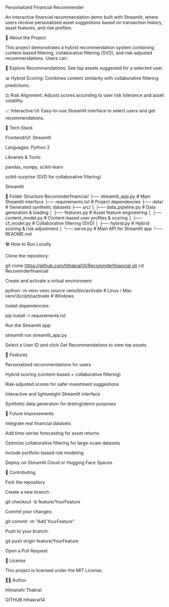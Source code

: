 Personalized Financial Recommender

An interactive financial recommendation demo built with Streamlit, where users receive personalized asset suggestions based on transaction history, asset features, and risk profiles.

🧠 About the Project

This project demonstrates a hybrid recommendation system combining content-based filtering, collaborative filtering (SVD), and risk-adjusted recommendations. Users can:

🏦 Explore Recommendations: See top assets suggested for a selected user.

📊 Hybrid Scoring: Combines content similarity with collaborative filtering predictions.

⚖️ Risk Alignment: Adjusts scores according to user risk tolerance and asset volatility.

📈 Interactive UI: Easy-to-use Streamlit interface to select users and get recommendations.

🔧 Tech Stack

Frontend/UI: Streamlit

Languages: Python 3

Libraries & Tools:

pandas, numpy, scikit-learn

scikit-surprise (SVD for collaborative filtering)

Streamlit

📁 Folder Structure
Recommderfinancial/
├── streamlit_app.py          # Main Streamlit interface
├── requirements.txt          # Project dependencies
├── data/                     # Generated synthetic datasets
├── src/
│   ├── data_pipeline.py      # Data generation & loading
│   ├── features.py           # Asset feature engineering
│   ├── content_model.py      # Content-based user profiles & scoring
│   ├── cf_model.py           # Collaborative filtering (SVD)
│   ├── hybrid.py             # Hybrid scoring & risk adjustment
│   └── serve.py              # Main API for Streamlit app
└── README.md

🛠️ How to Run Locally

Clone the repository:

git clone https://github.com/hthakral14/Recommderfinancial.git
cd Recommderfinancial


Create and activate a virtual environment:

python -m venv venv
source venv/bin/activate  # Linux / Mac
venv\Scripts\activate     # Windows


Install dependencies:

pip install -r requirements.txt


Run the Streamlit app:

streamlit run streamlit_app.py


Select a User ID and click Get Recommendations to view top assets.

🚀 Features

Personalized recommendations for users

Hybrid scoring (content-based + collaborative filtering)

Risk-adjusted scores for safer investment suggestions

Interactive and lightweight Streamlit interface

Synthetic data generation for testing/demo purposes

🚀 Future Improvements

Integrate real financial datasets

Add time-series forecasting for asset returns

Optimize collaborative filtering for large-scale datasets

Include portfolio-based risk modeling

Deploy on Streamlit Cloud or Hugging Face Spaces

🤝 Contributing

Fork the repository

Create a new branch:

git checkout -b feature/YourFeature


Commit your changes:

git commit -m "Add YourFeature"


Push to your branch:

git push origin feature/YourFeature


Open a Pull Request

📄 License

This project is licensed under the MIT License.

👩‍💻 Author

Himanshi Thakral

GITHUB 
hthakral14
